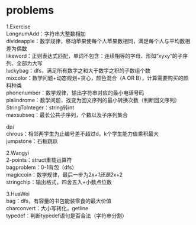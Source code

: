 # problems

1.Exercise  
  LongnumAdd：字符串大整数相加  
  divideapple：数学规律，移动苹果使每个人苹果数相同，满足每个人与平均数相差为偶数  
  likeword：正则表达式匹配，单词不包含：连续相等的字母、形如“xyxy”的子序列、全部为大写  
  luckybag：dfs，满足所有数字之和大于数字之积的子数组个数  
  mixcolor：数学问题+动态规划+贪心，颜色混合（A OR B），计算需要购买的颜料种类  
  phonenumber：数学规律，输出字符串对应的最小电话号码  
  plalindrome：数学问题，找变为回文序列的最小转换次数（判断回文序列）  
  StringToInteger：string转int  
  maxsubseq：最长公共子序列，个数以及子序列集合
  
  dp/   
    chrous：相邻两学生为止编号差不超过d，k个学生能力值乘积最大  
    jumpstone：石板跳跃  
    
2.Wangyi  
  2-points：struct重载运算符  
  bagproblem：0-1背包（dfs）  
  magiccoin：数学规律，最后一步为2*x+1还是2*x+2  
  stringchip：输出格式，四舍五入+小数点位数  

3.HuaWei  
  bag：dfs，有容量的书包能装零食的最大价值  
  charconvert：大小写转化，getline  
  typedef：判断typedef语句是否合法（字符串分割）  
